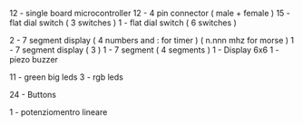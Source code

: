 12 - single board microcontroller
12 - 4 pin connector ( male + female )
15 - flat dial switch ( 3 switches )
1  - flat dial switch ( 6 switches )

2 - 7 segment display 
	( 4 numbers and : for timer )
	( n.nnn mhz for morse )
1 - 7 segment display ( 3 )
1 - 7 segment ( 4 segments )
1 - Display 6x6
1 - piezo buzzer 

11 - green big leds
3  - rgb leds

24 - Buttons


1 - potenziomentro lineare